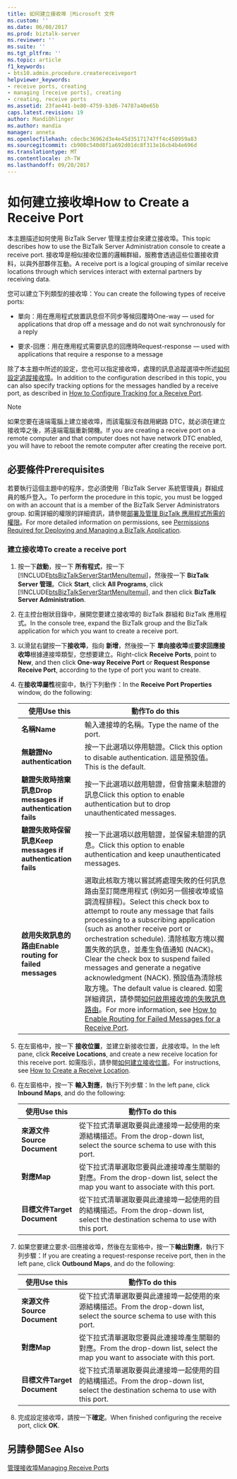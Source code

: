```yaml
---
title: 如何建立接收埠 |Microsoft 文件
ms.custom: ''
ms.date: 06/08/2017
ms.prod: biztalk-server
ms.reviewer: ''
ms.suite: ''
ms.tgt_pltfrm: ''
ms.topic: article
f1_keywords:
- bts10.admin.procedure.createreceiveport
helpviewer_keywords:
- receive ports, creating
- managing [receive ports], creating
- creating, receive ports
ms.assetid: 23fae441-be80-4759-b3d6-74787a40e65b
caps.latest.revision: 19
author: MandiOhlinger
ms.author: mandia
manager: anneta
ms.openlocfilehash: cdecbc36962d3e4e45d35171747ff4c450959a83
ms.sourcegitcommit: cb908c540d8f1a692d01dc8f313e16cb4b4e696d
ms.translationtype: MT
ms.contentlocale: zh-TW
ms.lasthandoff: 09/20/2017
---
```

# <a name="how-to-create-a-receive-port"></a><span data-ttu-id="56bc3-102">如何建立接收埠</span><span class="sxs-lookup"><span data-stu-id="56bc3-102">How to Create a Receive Port</span></span>
<span data-ttu-id="56bc3-103">本主題描述如何使用 BizTalk Server 管理主控台來建立接收埠。</span><span class="sxs-lookup"><span data-stu-id="56bc3-103">This topic describes how to use the BizTalk Server Administration console to create a receive port.</span></span> <span data-ttu-id="56bc3-104">接收埠是相似接收位置的邏輯群組，服務會透過這些位置接收資料，以與外部夥伴互動。</span><span class="sxs-lookup"><span data-stu-id="56bc3-104">A receive port is a logical grouping of similar receive locations through which services interact with external partners by receiving data.</span></span>  
  
 <span data-ttu-id="56bc3-105">您可以建立下列類型的接收埠：</span><span class="sxs-lookup"><span data-stu-id="56bc3-105">You can create the following types of receive ports:</span></span>  
  
-   <span data-ttu-id="56bc3-106">單向：用在應用程式放置訊息但不同步等候回覆時</span><span class="sxs-lookup"><span data-stu-id="56bc3-106">One-way — used for applications that drop off a message and do not wait synchronously for a reply</span></span>  
  
-   <span data-ttu-id="56bc3-107">要求-回應：用在應用程式需要訊息的回應時</span><span class="sxs-lookup"><span data-stu-id="56bc3-107">Request-response — used with applications that require a response to a message</span></span>  
  
 <span data-ttu-id="56bc3-108">除了本主題中所述的設定，您也可以指定接收埠，處理的訊息追蹤選項中所述[如何設定追蹤接收埠](../core/how-to-configure-tracking-for-a-receive-port.md)。</span><span class="sxs-lookup"><span data-stu-id="56bc3-108">In addition to the configuration described in this topic, you can also specify tracking options for the messages handled by a receive port, as described in [How to Configure Tracking for a Receive Port](../core/how-to-configure-tracking-for-a-receive-port.md).</span></span>  
  
> [!NOTE]
>  <span data-ttu-id="56bc3-109">如果您要在遠端電腦上建立接收埠，而該電腦沒有啟用網路 DTC，就必須在建立接收埠之後，將遠端電腦重新開機。</span><span class="sxs-lookup"><span data-stu-id="56bc3-109">If you are creating a receive port on a remote computer and that computer does not have network DTC enabled, you will have to reboot the remote computer after creating the receive port.</span></span>  
  
## <a name="prerequisites"></a><span data-ttu-id="56bc3-110">必要條件</span><span class="sxs-lookup"><span data-stu-id="56bc3-110">Prerequisites</span></span>  
 <span data-ttu-id="56bc3-111">若要執行這個主題中的程序，您必須使用「BizTalk Server 系統管理員」群組成員的帳戶登入。</span><span class="sxs-lookup"><span data-stu-id="56bc3-111">To perform the procedure in this topic, you must be logged on with an account that is a member of the BizTalk Server Administrators group.</span></span> <span data-ttu-id="56bc3-112">如需詳細的權限的詳細資訊，請參閱[部署及管理 BizTalk 應用程式所需的權限](../core/permissions-required-for-deploying-and-managing-a-biztalk-application.md)。</span><span class="sxs-lookup"><span data-stu-id="56bc3-112">For more detailed information on permissions, see [Permissions Required for Deploying and Managing a BizTalk Application](../core/permissions-required-for-deploying-and-managing-a-biztalk-application.md).</span></span>  
  
### <a name="to-create-a-receive-port"></a><span data-ttu-id="56bc3-113">建立接收埠</span><span class="sxs-lookup"><span data-stu-id="56bc3-113">To create a receive port</span></span>  
  
1.  <span data-ttu-id="56bc3-114">按一下**啟動**，按一下 **所有程式**，按一下  [!INCLUDE[btsBizTalkServerStartMenuItemui](../includes/btsbiztalkserverstartmenuitemui-md.md)]，然後按一下  **BizTalk Server 管理**。</span><span class="sxs-lookup"><span data-stu-id="56bc3-114">Click **Start**, click **All Programs**, click [!INCLUDE[btsBizTalkServerStartMenuItemui](../includes/btsbiztalkserverstartmenuitemui-md.md)], and then click **BizTalk Server Administration**.</span></span>  
  
2.  <span data-ttu-id="56bc3-115">在主控台樹狀目錄中，展開您要建立接收埠的 BizTalk 群組和 BizTalk 應用程式。</span><span class="sxs-lookup"><span data-stu-id="56bc3-115">In the console tree, expand the BizTalk group and the BizTalk application for which you want to create a receive port.</span></span>  
  
3.  <span data-ttu-id="56bc3-116">以滑鼠右鍵按一下**接收埠**，指向 **新增**，然後按一下 **單向接收埠**或**要求回應接收埠**根據連接埠類型，您想要建立。</span><span class="sxs-lookup"><span data-stu-id="56bc3-116">Right-click **Receive Ports**, point to **New**, and then click **One-way Receive Port** or **Request Response Receive Port**, according to the type of port you want to create.</span></span>  
  
4.  <span data-ttu-id="56bc3-117">在**接收埠屬性**視窗中，執行下列動作：</span><span class="sxs-lookup"><span data-stu-id="56bc3-117">In the **Receive Port Properties** window, do the following:</span></span>  
  
    |<span data-ttu-id="56bc3-118">使用</span><span class="sxs-lookup"><span data-stu-id="56bc3-118">Use this</span></span>|<span data-ttu-id="56bc3-119">動作</span><span class="sxs-lookup"><span data-stu-id="56bc3-119">To do this</span></span>|  
    |--------------|----------------|  
    |<span data-ttu-id="56bc3-120">**名稱**</span><span class="sxs-lookup"><span data-stu-id="56bc3-120">**Name**</span></span>|<span data-ttu-id="56bc3-121">輸入連接埠的名稱。</span><span class="sxs-lookup"><span data-stu-id="56bc3-121">Type the name of the port.</span></span>|  
    |<span data-ttu-id="56bc3-122">**無驗證**</span><span class="sxs-lookup"><span data-stu-id="56bc3-122">**No authentication**</span></span>|<span data-ttu-id="56bc3-123">按一下此選項以停用驗證。</span><span class="sxs-lookup"><span data-stu-id="56bc3-123">Click this option to disable authentication.</span></span> <span data-ttu-id="56bc3-124">這是預設值。</span><span class="sxs-lookup"><span data-stu-id="56bc3-124">This is the default.</span></span>|  
    |<span data-ttu-id="56bc3-125">**驗證失敗時捨棄訊息**</span><span class="sxs-lookup"><span data-stu-id="56bc3-125">**Drop messages if authentication fails**</span></span>|<span data-ttu-id="56bc3-126">按一下此選項以啟用驗證，但會捨棄未驗證的訊息</span><span class="sxs-lookup"><span data-stu-id="56bc3-126">Click this option to enable authentication but to drop unauthenticated messages.</span></span>|  
    |<span data-ttu-id="56bc3-127">**驗證失敗時保留訊息**</span><span class="sxs-lookup"><span data-stu-id="56bc3-127">**Keep messages if authentication fails**</span></span>|<span data-ttu-id="56bc3-128">按一下此選項以啟用驗證，並保留未驗證的訊息。</span><span class="sxs-lookup"><span data-stu-id="56bc3-128">Click this option to enable authentication and keep unauthenticated messages.</span></span>|  
    |<span data-ttu-id="56bc3-129">**啟用失敗訊息的路由**</span><span class="sxs-lookup"><span data-stu-id="56bc3-129">**Enable routing for failed messages**</span></span>|<span data-ttu-id="56bc3-130">選取此核取方塊以嘗試將處理失敗的任何訊息路由至訂閱應用程式 (例如另一個接收埠或協調流程排程)。</span><span class="sxs-lookup"><span data-stu-id="56bc3-130">Select this check box to attempt to route any message that fails processing to a subscribing application (such as another receive port or orchestration schedule).</span></span> <span data-ttu-id="56bc3-131">清除核取方塊以擱置失敗的訊息，並產生負值通知 (NACK)。</span><span class="sxs-lookup"><span data-stu-id="56bc3-131">Clear the check box to suspend failed messages and generate a negative acknowledgment (NACK).</span></span> <span data-ttu-id="56bc3-132">預設值為清除核取方塊。</span><span class="sxs-lookup"><span data-stu-id="56bc3-132">The default value is cleared.</span></span> <span data-ttu-id="56bc3-133">如需詳細資訊，請參閱[如何啟用接收埠的失敗訊息路由](../core/how-to-enable-routing-for-failed-messages-for-a-receive-port.md)。</span><span class="sxs-lookup"><span data-stu-id="56bc3-133">For more information, see [How to Enable Routing for Failed Messages for a Receive Port](../core/how-to-enable-routing-for-failed-messages-for-a-receive-port.md).</span></span>|  
  
5.  <span data-ttu-id="56bc3-134">在左窗格中，按一下 **接收位置**，並建立新接收位置，此接收埠。</span><span class="sxs-lookup"><span data-stu-id="56bc3-134">In the left pane, click **Receive Locations**, and create a new receive location for this receive port.</span></span> <span data-ttu-id="56bc3-135">如需指示，請參閱[如何建立接收位置](../core/how-to-create-a-receive-location.md)。</span><span class="sxs-lookup"><span data-stu-id="56bc3-135">For instructions, see [How to Create a Receive Location](../core/how-to-create-a-receive-location.md).</span></span>  
  
6.  <span data-ttu-id="56bc3-136">在左窗格中，按一下 **輸入對應**，執行下列步驟：</span><span class="sxs-lookup"><span data-stu-id="56bc3-136">In the left pane, click **Inbound Maps**, and do the following:</span></span>  
  
    |<span data-ttu-id="56bc3-137">使用</span><span class="sxs-lookup"><span data-stu-id="56bc3-137">Use this</span></span>|<span data-ttu-id="56bc3-138">動作</span><span class="sxs-lookup"><span data-stu-id="56bc3-138">To do this</span></span>|  
    |--------------|----------------|  
    |<span data-ttu-id="56bc3-139">**來源文件**</span><span class="sxs-lookup"><span data-stu-id="56bc3-139">**Source Document**</span></span>|<span data-ttu-id="56bc3-140">從下拉式清單選取要與此連接埠一起使用的來源結構描述。</span><span class="sxs-lookup"><span data-stu-id="56bc3-140">From the drop-down list, select the source schema to use with this port.</span></span>|  
    |<span data-ttu-id="56bc3-141">**對應**</span><span class="sxs-lookup"><span data-stu-id="56bc3-141">**Map**</span></span>|<span data-ttu-id="56bc3-142">從下拉式清單選取您要與此連接埠產生關聯的對應。</span><span class="sxs-lookup"><span data-stu-id="56bc3-142">From the drop-down list, select the map you want to associate with this port.</span></span>|  
    |<span data-ttu-id="56bc3-143">**目標文件**</span><span class="sxs-lookup"><span data-stu-id="56bc3-143">**Target Document**</span></span>|<span data-ttu-id="56bc3-144">從下拉式清單選取要與此連接埠一起使用的目的結構描述。</span><span class="sxs-lookup"><span data-stu-id="56bc3-144">From the drop-down list, select the destination schema to use with this port.</span></span>|  
  
7.  <span data-ttu-id="56bc3-145">如果您要建立要求-回應接收埠，然後在左窗格中，按一下**輸出對應**，執行下列步驟：</span><span class="sxs-lookup"><span data-stu-id="56bc3-145">If you are creating a request-response receive port, then in the left pane, click **Outbound Maps**, and do the following:</span></span>  
  
    |<span data-ttu-id="56bc3-146">使用</span><span class="sxs-lookup"><span data-stu-id="56bc3-146">Use this</span></span>|<span data-ttu-id="56bc3-147">動作</span><span class="sxs-lookup"><span data-stu-id="56bc3-147">To do this</span></span>|  
    |--------------|----------------|  
    |<span data-ttu-id="56bc3-148">**來源文件**</span><span class="sxs-lookup"><span data-stu-id="56bc3-148">**Source Document**</span></span>|<span data-ttu-id="56bc3-149">從下拉式清單選取要與此連接埠一起使用的來源結構描述。</span><span class="sxs-lookup"><span data-stu-id="56bc3-149">From the drop-down list, select the source schema to use with this port.</span></span>|  
    |<span data-ttu-id="56bc3-150">**對應**</span><span class="sxs-lookup"><span data-stu-id="56bc3-150">**Map**</span></span>|<span data-ttu-id="56bc3-151">從下拉式清單選取您要與此連接埠產生關聯的對應。</span><span class="sxs-lookup"><span data-stu-id="56bc3-151">From the drop-down list, select the map you want to associate with this port.</span></span>|  
    |<span data-ttu-id="56bc3-152">**目標文件**</span><span class="sxs-lookup"><span data-stu-id="56bc3-152">**Target Document**</span></span>|<span data-ttu-id="56bc3-153">從下拉式清單選取要與此連接埠一起使用的目的結構描述。</span><span class="sxs-lookup"><span data-stu-id="56bc3-153">From the drop-down list, select the destination schema to use with this port.</span></span>|  
  
8.  <span data-ttu-id="56bc3-154">完成設定接收埠，請按一下**確定**。</span><span class="sxs-lookup"><span data-stu-id="56bc3-154">When finished configuring the receive port, click **OK**.</span></span>  
  
## <a name="see-also"></a><span data-ttu-id="56bc3-155">另請參閱</span><span class="sxs-lookup"><span data-stu-id="56bc3-155">See Also</span></span>  
 [<span data-ttu-id="56bc3-156">管理接收埠</span><span class="sxs-lookup"><span data-stu-id="56bc3-156">Managing Receive Ports</span></span>](../core/managing-receive-ports.md)